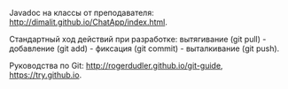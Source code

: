 Javadoc на классы от преподавателя: http://dimalit.github.io/ChatApp/index.html.

Стандартный ход действий при разработке: вытягивание (git pull) - добавление (git add) - фиксация (git commit) - выталкивание (git push).

Руководства по Git: http://rogerdudler.github.io/git-guide, https://try.github.io.
